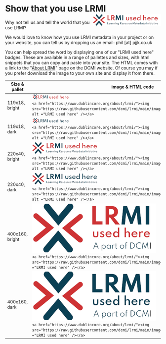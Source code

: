 # Show that you use LRMI <img src="images/usedHereLong_small+bright.png" align="right" />

Why not tell us and tell the world that you use LRMI?

We would love to know how you use LRMI metadata in your project or on your website,
you can tell us by dropping us an email: phil [at] pjjk.co.uk

You can help spread the word by displaying one of our "LRMI used here" badges. These are available in a range of pallettes and sizes, with html snippets that you can copy and paste into your site. The HTML comes with a link to the "[About LRMI](https://www.dublincore.org/about/lrmi/)" page on the DCMI website. Of course you may if you prefer download the image to your own site and display it from there. 

| Size & pallet  |     image  &  HTML code   |
|----------------|---------------------------|
| 119x18, bright   | ![Tiny, bright version of LRMI used here badge](images/usedHereLong_tiny+bright.png)  <br/> ```<a href="https://www.dublincore.org/about/lrmi/"><img src="https://raw.githubusercontent.com/dcmi/lrmi/main/images/usedHereLong_tiny+bright.png" alt ="LRMI used here" /></a>``` |
| 119x18, dark   | ![Tiny, dark version of LRMI used here badge](images/usedHereLong_tiny+dark.png)  <br/>  ```<a href="https://www.dublincore.org/about/lrmi/"><img src="https://raw.githubusercontent.com/dcmi/lrmi/main/images/usedHereLong_tiny+dark.png" alt ="LRMI used here" /></a>``` |
| 220x40, bright   | ![Small, bright version of LRMI used here badge](images/usedHereLong_small+bright.png) <br/>   ```<a href="https://www.dublincore.org/about/lrmi/"><img src="https://raw.githubusercontent.com/dcmi/lrmi/main/images/usedHereLong_small+bright.png" alt ="LRMI used here" /></a>``` |
| 220x40, dark   | ![Small, dark version of LRMI used here badge](images/usedHereLong_small+dark.png)  <br/>  ```<a href="https://www.dublincore.org/about/lrmi/"><img src="https://raw.githubusercontent.com/dcmi/lrmi/main/images/usedHereLong_small+dark.png" alt ="LRMI used here" /></a>``` |
| 400x160, bright   | ![Square, bright version of LRMI used here badge](images/usedHereSquare_bright.png)  <br/>  ```<a href="https://www.dublincore.org/about/lrmi/"><img src="https://raw.githubusercontent.com/dcmi/lrmi/main/images/usedHereSquare_bright.png" alt ="LRMI used here" /></a>``` |
| 400x160, dark   | ![Square, dark version of LRMI used here badge](images/usedHereSquare_dark.png)  <br/>  ```<a href="https://www.dublincore.org/about/lrmi/"><img src="https://raw.githubusercontent.com/dcmi/lrmi/main/images/usedHereSquare_dark.png" alt ="LRMI used here" /></a>``` |

